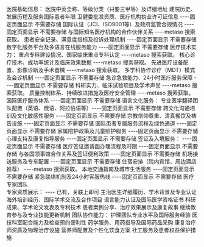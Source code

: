 医院基础信息：
医院中英全称、等级分类（只要三甲等）及详细地址
建院历史、发展历程及服务国际患者年限
卫健委批准资质、医疗机构执业许可证信息        ----固定页面显示 不需要存储
国际认证（JCI、ISO9001等）及政府监管合规情况    ----固定页面显示 不需要存储
与国际知名医疗机构的合作伙伴关系           ----metaso 搜索获取。
患者安全记录、满意度指标及投诉处理机制      ----固定页面显示 不需要存储
数字化服务平台及多语言在线服务能力          ----固定页面显示 不需要存储
医疗技术实力：
重点专科建设情况、国家临床重点专科认定      ----metaso 搜索获取。
核心诊疗技术、成功率统计及临床效果数据      ----metaso 搜索获取。
先进医疗设备配置、影像诊断及手术器械        ----metaso 搜索获取。
多学科协作诊疗（MDT）模式及会诊机制         ----固定页面显示 不需要存储
急诊急救能力、24小时医疗服务保障            ----固定页面显示 不需要存储
科研实力、临床试验项目及学术声誉            ----metaso 搜索获取。
质量控制体系、持续改进措施及医疗安全管理    ----metaso 搜索获取。
国际医疗服务体系                            ----固定页面显示 不需要存储
语言文化服务：
专业医学翻译团队配置（英语、俄语、阿拉伯语等）----固定页面显示 不需要存储
跨文化沟通培训及文化敏感性服务              ----固定页面显示 不需要存储
宗教信仰尊重、清真餐饮及祷告设施            ----固定页面显示 不需要存储
国际患者专属服务流程及绿色通道              ----固定页面显示 不需要存储
家属陪护政策及儿童照护服务                  ----固定页面显示 不需要存储
心理支持及康复指导服务                      ----固定页面显示 不需要存储
签证及入境服务：                            ----固定页面显示 不需要存储
医疗签证邀请函办理流程及时限                ----固定页面显示 不需要存储
与各国领事馆合作关系及签证便利政策          ----固定页面显示 不需要存储
机场接送服务及专车配置                      ----固定页面显示 不需要存储
住宿安排（院内宾馆、周边酒店推荐）          ----metaso 搜索获取。
本地交通指南及城市生活服务                  ----固定页面显示 不需要存储
紧急联络机制及24小时客服热线                ----固定页面显示 不需要存储
医疗专家团队                    
专家资质展示：                          ---- 已有，关联上即可
主治医生详细履历、学术背景及专业认证        
海外培训经历、国际学术交流及合作项目
语言能力认证及国际医学资格证书
科研成果、学术论文发表及专利技术
患者案例分享、治疗效果展示及康复故事
继续教育参与及专业技能更新机制
团队协作能力：
护理团队专业水平及国际服务经验
医技科室配合能力及检查预约便利性
药学服务、用药指导及国际药品采购
康复治疗师资质及物理治疗设施
营养师配置及个性化饮食方案
社工服务及患者权益保护措施
